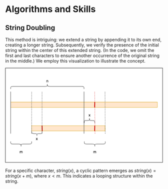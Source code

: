 # Algorithms and Skills

## String Doubling
This method is intriguing: we extend a string by appending it to its own end, creating a longer string. Subsequently, we verify the presence of the initial string within the center of this extended string. (In the code, we omit the first and last characters to ensure another occurrence of the original string in the middle.) We employ this visualization to illustrate the concept.

![repeated substring](1.png)

For a specific character, $string(x)$, a cyclic pattern emerges as $string(x) = string(x + m)$, where $x < m$. This indicates a looping structure within the string.